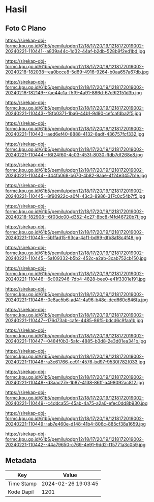 # Hasil

## Foto C Plano

https://sirekap-obj-formc.kpu.go.id/61b5/pemilu/pdpr/12/18/17/20/19/1218172019002-20240221-110441--a839a44c-1d32-44af-b2db-528b9f2ed1bd.jpg

https://sirekap-obj-formc.kpu.go.id/61b5/pemilu/pdpr/12/18/17/20/19/1218172019002-20240218-182038--ea0bcce8-5d69-4916-9264-b0aa657a67db.jpg

https://sirekap-obj-formc.kpu.go.id/61b5/pemilu/pdpr/12/18/17/20/19/1218172019002-20240218-182149--7ae44c1a-f5f9-4a91-886d-67c9f2151d3b.jpg

https://sirekap-obj-formc.kpu.go.id/61b5/pemilu/pdpr/12/18/17/20/19/1218172019002-20240221-110443--f8fb0371-1ba6-44b1-9d90-cefcafdba2f5.jpg

https://sirekap-obj-formc.kpu.go.id/61b5/pemilu/pdpr/12/18/17/20/19/1218172019002-20240221-110443--aed6ef40-8888-4132-8adf-436757fcf332.jpg

https://sirekap-obj-formc.kpu.go.id/61b5/pemilu/pdpr/12/18/17/20/19/1218172019002-20240221-110444--f6f24f60-4c03-453f-8030-ffdb7df268e8.jpg

https://sirekap-obj-formc.kpu.go.id/61b5/pemilu/pdpr/12/18/17/20/19/1218172019002-20240221-110444--344fa068-b670-4b82-9aae-4f24e3457b1e.jpg

https://sirekap-obj-formc.kpu.go.id/61b5/pemilu/pdpr/12/18/17/20/19/1218172019002-20240221-110445--8f90922c-a0f4-43c3-8986-317c0c54b7f5.jpg

https://sirekap-obj-formc.kpu.go.id/61b5/pemilu/pdpr/12/18/17/20/19/1218172019002-20240218-182908--6f03dc00-d352-4c27-8bc8-f4fd46720b7f.jpg

https://sirekap-obj-formc.kpu.go.id/61b5/pemilu/pdpr/12/18/17/20/19/1218172019002-20240221-110445--5b1fad15-93ca-4af1-bd99-dfb8a18c4f48.jpg

https://sirekap-obj-formc.kpu.go.id/61b5/pemilu/pdpr/12/18/17/20/19/1218172019002-20240221-110445--5a109332-b5b2-452c-a2ab-3cab752cb150.jpg

https://sirekap-obj-formc.kpu.go.id/61b5/pemilu/pdpr/12/18/17/20/19/1218172019002-20240221-110446--6c092946-7db4-4828-bee0-e41f3301e191.jpg

https://sirekap-obj-formc.kpu.go.id/61b5/pemilu/pdpr/12/18/17/20/19/1218172019002-20240221-110446--0c8ac5b6-ad41-4a96-b48e-ded660e846fa.jpg

https://sirekap-obj-formc.kpu.go.id/61b5/pemilu/pdpr/12/18/17/20/19/1218172019002-20240221-110447--176d73ab-cafe-4485-86f5-bdcd6c9faa1b.jpg

https://sirekap-obj-formc.kpu.go.id/61b5/pemilu/pdpr/12/18/17/20/19/1218172019002-20240221-110447--0484f0b3-5afc-4885-b3d8-2e3d01ea341b.jpg

https://sirekap-obj-formc.kpu.go.id/61b5/pemilu/pdpr/12/18/17/20/19/1218172019002-20240221-110448--a3c61766-ce91-4576-bd97-9530f782f033.jpg

https://sirekap-obj-formc.kpu.go.id/61b5/pemilu/pdpr/12/18/17/20/19/1218172019002-20240221-110448--d3aac27e-1b87-4138-86ff-a498092ac812.jpg

https://sirekap-obj-formc.kpu.go.id/61b5/pemilu/pdpr/12/18/17/20/19/1218172019002-20240221-110449--c4ddca55-45ab-4a75-a2a0-efec0dd8b930.jpg

https://sirekap-obj-formc.kpu.go.id/61b5/pemilu/pdpr/12/18/17/20/19/1218172019002-20240221-110449--ab7e460e-d148-41b4-806c-885cf38a1659.jpg

https://sirekap-obj-formc.kpu.go.id/61b5/pemilu/pdpr/12/18/17/20/19/1218172019002-20240221-110442--44a79650-c769-4e91-9dd2-f15771a3c059.jpg


## Metadata

| Key        | Value               |
| ---------- | ------------------- |
| Time Stamp | 2024-02-26 19:03:45 |
| Kode Dapil | 1201                |



